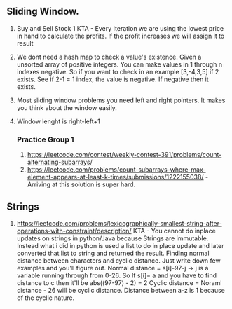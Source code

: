 ## Sliding Window. 
1. Buy and Sell Stock 1
   KTA - Every Iteration we are using the lowest price in hand to calculate the profits.
         If the profit increases we will assign it to result
2. We dont need a hash map to check a value's existence. Given a unsorted array of positive integers. You can make values in 1 through n indexes negative. So if you want
   to check in an example [3,-4,3,5] if 2 exists. See if 2-1 = 1 index, the value is negative. If negative then it exists.
3. Most sliding window problems you need left and right pointers. It makes you think about the window easily.
4. Window lenght is right-left+1

   ### Practice Group 1
      1. https://leetcode.com/contest/weekly-contest-391/problems/count-alternating-subarrays/
      2. https://leetcode.com/problems/count-subarrays-where-max-element-appears-at-least-k-times/submissions/1222155038/ - Arriving at this solution is super hard.
  
## Strings
1. https://leetcode.com/problems/lexicographically-smallest-string-after-operations-with-constraint/description/
   KTA - You cannot do inplace updates on strings in python/Java because Strings are immutable. Instead what i did in python is used a list to do in place update and later
   converted that list to string and returned the result. Finding normal distance between characters and cyclic distance. Just write down few examples and you'll figure out.
   Normal distance = s[i]-97-j -> j is a variable running through from 0-26. So If s[i]= a and you have to find distance to c then it'll be abs((97-97) - 2) = 2
   Cyclic distance = Noraml distance - 26 will be cyclic distance. Distance between a-z is 1 because of the cyclic nature. 

   
